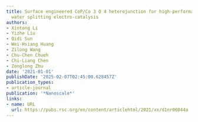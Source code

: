 ```yaml
---
title: Surface engineered CoP/Co 3 O 4 heterojunction for high-performance bi-functional
  water splitting electro-catalysis
authors:
- Xintong Li
- Yizhe Liu
- Qidi Sun
- Wei-Hsiang Huang
- Zilong Wang
- Chu-Chen Chueh
- Chi-Liang Chen
- Zonglong Zhu
date: '2021-01-01'
publishDate: '2025-02-07T02:45:00.628457Z'
publication_types:
- article-journal
publication: '*Nanoscale*'
links:
- name: URL
  url: https://pubs.rsc.org/en/content/articlehtml/2021/xx/d1nr06044a
---
```

